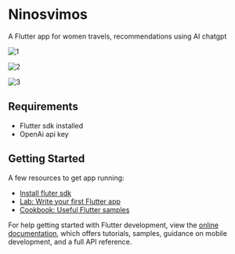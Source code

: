 # Ninosvimos

A Flutter app for women travels, recommendations using AI chatgpt

![1](https://github.com/fedesenmartin/ninosvimos/assets/17075982/bd90dd18-667b-48d9-9f54-438a357f218f)

![2](https://github.com/fedesenmartin/ninosvimos/assets/17075982/4a4129b1-9cfb-4995-8b77-10672b6a40b7)

![3](https://github.com/fedesenmartin/ninosvimos/assets/17075982/0f4031bc-c455-4179-b30c-efd4cca12bb1)


## Requirements
- Flutter sdk installed
- OpenAi api key


## Getting Started

A few resources to get app running:
- [Install fluter sdk](https://docs.flutter.dev/get-started/install)
- [Lab: Write your first Flutter app](https://docs.flutter.dev/get-started/codelab)
- [Cookbook: Useful Flutter samples](https://docs.flutter.dev/cookbook)

For help getting started with Flutter development, view the
[online documentation](https://docs.flutter.dev/), which offers tutorials,
samples, guidance on mobile development, and a full API reference.
